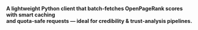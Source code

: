 **A lightweight Python client that batch-fetches OpenPageRank scores with smart caching  
and quota-safe requests — ideal for credibility & trust-analysis pipelines.**

